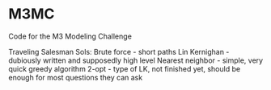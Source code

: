 # M3MC

Code for the M3 Modeling Challenge 

Traveling Salesman Sols: 
Brute force - short paths 
Lin Kernighan - dubiously written and supposedly high level 
Nearest neighbor - simple, very quick greedy algorithm 
2-opt - type of LK, not finished yet, should be enough for most questions they can ask 
